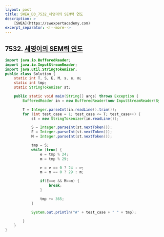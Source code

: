 ```yaml
---
layout: post
title: SWEA_D3_7532_세영이의 SEM력 연도
description: >
    [SWEA](https://swexpertacademy.com)
excerpt_separator: <!--more-->
---
```


<!--more-->

## 7532. [세영이의 SEM력 연도](https://swexpertacademy.com/main/code/problem/problemDetail.do?contestProbId=AWpMsQfaCPMDFAQi&categoryId=AWpMsQfaCPMDFAQi&categoryType=CODE)

``` java
import java.io.BufferedReader;
import java.io.InputStreamReader;
import java.util.StringTokenizer;
public class Solution {
	static int T, S, E, M, s, e, m;
	static int tmp;
	static StringTokenizer st;

	public static void main(String[] args) throws Exception {
		BufferedReader in = new BufferedReader(new InputStreamReader(System.in));

		T = Integer.parseInt(in.readLine().trim());
		for (int test_case = 1; test_case <= T; test_case++) {
			st = new StringTokenizer(in.readLine());

			S = Integer.parseInt(st.nextToken());
			E = Integer.parseInt(st.nextToken());
			M = Integer.parseInt(st.nextToken());

			tmp = S;
			while (true) {
				e = tmp % 24;
				m = tmp % 29;

				e = e == 0 ? 24 : e;
				m = m == 0 ? 29 : m;

				if(E==e && M==m) {
					break;
				}

				tmp += 365;
			}

			System.out.println("#" + test_case + " " + tmp);

		}
	}
}

```
